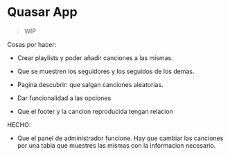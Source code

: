 # Quasar App

> WIP

Cosas por hacer:

- Crear playlists y poder añadir canciones a las mismas.


- Que se muestren los seguidores y los seguidos de los demas.

- Pagina descubrir: que salgan canciones aleatorias.

- Dar funcionalidad a las opciones

- Que el footer y la cancion reproducida tengan relacion

HECHO: 

- Que el panel de administrador funcione. Hay que cambiar las canciones por una tabla que muestres las mismas con la informacion necesario.
